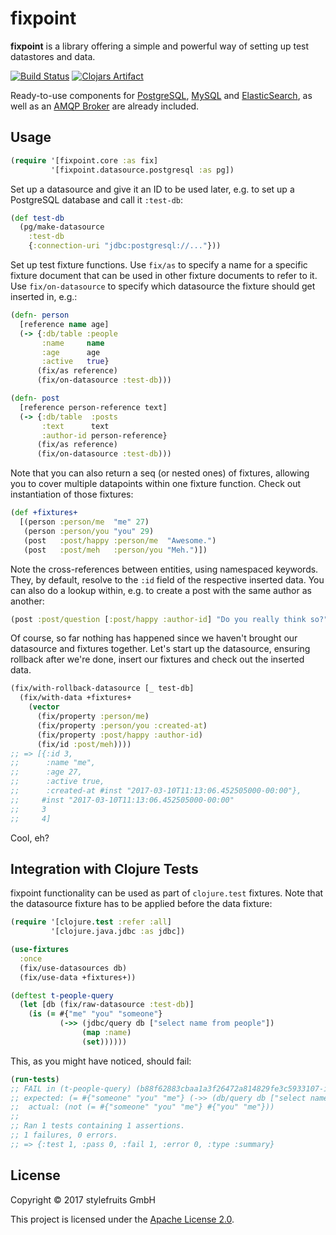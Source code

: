 # fixpoint

__fixpoint__ is a library offering a simple and powerful way of setting up
test datastores and data.

[![Build Status](https://travis-ci.org/stylefruits/fixpoint.svg?branch=master)](https://travis-ci.org/stylefruits/fixpoint)
[![Clojars Artifact](https://img.shields.io/clojars/v/stylefruits/fixpoint.svg)](https://clojars.org/stylefruits/fixpoint)

Ready-to-use components for [PostgreSQL][postgres], [MySQL][mysql] and
[ElasticSearch][elastic], as well as an [AMQP Broker][qpid] are already included.

[postgres]: https://www.postgresql.org/
[mysql]: https://www.mysql.com/
[elastic]: https://www.elastic.co/products/elasticsearch
[qpid]: https://qpid.apache.org/

## Usage

```clojure
(require '[fixpoint.core :as fix]
         '[fixpoint.datasource.postgresql :as pg])
```

Set up a datasource and give it an ID to be used later, e.g. to set up a
PostgreSQL database and call it `:test-db`:


```clojure
(def test-db
  (pg/make-datasource
    :test-db
    {:connection-uri "jdbc:postgresql://..."}))
```

Set up test fixture functions. Use `fix/as` to specify a name for a specific
fixture document that can be used in other fixture documents to refer to it.
Use `fix/on-datasource` to specify which datasource the fixture should
get inserted in, e.g.:

```clojure
(defn- person
  [reference name age]
  (-> {:db/table :people
       :name     name
       :age      age
       :active   true}
      (fix/as reference)
      (fix/on-datasource :test-db)))

(defn- post
  [reference person-reference text]
  (-> {:db/table  :posts
       :text      text
       :author-id person-reference}
      (fix/as reference)
      (fix/on-datasource :test-db)))
```

Note that you can also return a seq (or nested ones) of fixtures, allowing
you to cover multiple datapoints within one fixture function. Check out
instantiation of those fixtures:

```clojure
(def +fixtures+
  [(person :person/me  "me" 27)
   (person :person/you "you" 29)
   (post   :post/happy :person/me  "Awesome.")
   (post   :post/meh   :person/you "Meh.")])
```

Note the cross-references between entities, using namespaced keywords. They,
by default, resolve to the `:id` field of the respective inserted data. You can
also do a lookup within, e.g. to create a post with the same author as another:

```clojure
(post :post/question [:post/happy :author-id] "Do you really think so?")
```

Of course, so far nothing has happened since we haven't brought our datasource
and fixtures together. Let's start up the datasource, ensuring rollback after
we're done, insert our fixtures and check out the inserted data.

```clojure
(fix/with-rollback-datasource [_ test-db]
  (fix/with-data +fixtures+
    (vector
      (fix/property :person/me)
      (fix/property :person/you :created-at)
      (fix/property :post/happy :author-id)
      (fix/id :post/meh))))
;; => [{:id 3,
;;      :name "me",
;;      :age 27,
;;      :active true,
;;      :created-at #inst "2017-03-10T11:13:06.452505000-00:00"},
;;     #inst "2017-03-10T11:13:06.452505000-00:00"
;;     3
;;     4]
```

Cool, eh?

## Integration with Clojure Tests

fixpoint functionality can be used as part of `clojure.test` fixtures. Note that
the datasource fixture has to be applied before the data fixture:

```clojure
(require '[clojure.test :refer :all]
         '[clojure.java.jdbc :as jdbc])

(use-fixtures
  :once
  (fix/use-datasources db)
  (fix/use-data +fixtures+))

(deftest t-people-query
  (let [db (fix/raw-datasource :test-db)]
    (is (= #{"me" "you" "someone"}
           (->> (jdbc/query db ["select name from people"])
                (map :name)
                (set))))))
```

This, as you might have noticed, should fail:

```clojure
(run-tests)
;; FAIL in (t-people-query) (b88f62883cbaa1a3f26472a814829fe3c5933107-init.clj:3)
;; expected: (= #{"someone" "you" "me"} (->> (db/query db ["select name from people"]) (map :name) (set)))
;;  actual: (not (= #{"someone" "you" "me"} #{"you" "me"}))
;;
;; Ran 1 tests containing 1 assertions.
;; 1 failures, 0 errors.
;; => {:test 1, :pass 0, :fail 1, :error 0, :type :summary}
```

## License

Copyright &copy; 2017 stylefruits GmbH

This project is licensed under the [Apache License 2.0][license].

[license]: http://www.apache.org/licenses/LICENSE-2.0.html
